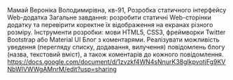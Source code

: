 Мамай Вероніка Володимирівна, кв-91,
Розробка статичного інтерфейсу Web-додатка
Загальне завдання: розробити статичні Web-сторінки додатку та перевірити коректне їх відображення на екранах різного розміру.
Інструменти розробки: мови HTML5, CSS3, фреймворки Twitter Bootstrap або Material UI
Блог з коментарями. Реалізувати можливість уведення (перегляду списку, додавання, вилучення) повідомлень блогу (назва, текстовий вміст), а також коментарів до кожного повідомлення.
https://docs.google.com/document/d/1zvzkf4WN4sNnurK38gIkpvotjFg9KVNbWIVWWgAMnrM/edit?usp=sharing
